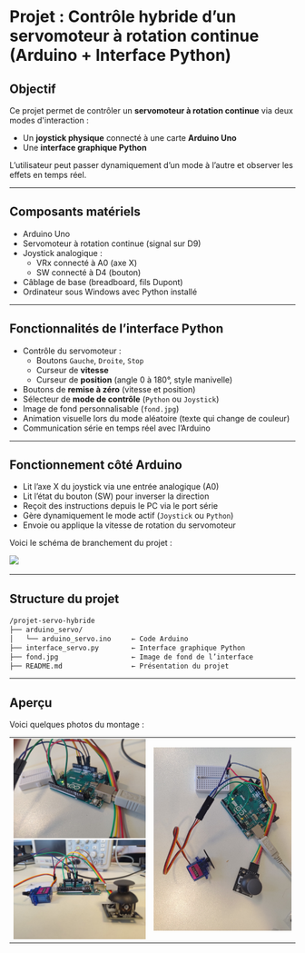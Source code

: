 # Projet : Contrôle hybride d’un servomoteur à rotation continue (Arduino + Interface Python)

## Objectif

Ce projet permet de contrôler un **servomoteur à rotation continue** via deux modes d'interaction :

- Un **joystick physique** connecté à une carte **Arduino Uno**
- Une **interface graphique Python**

L’utilisateur peut passer dynamiquement d’un mode à l’autre et observer les effets en temps réel.

---

## Composants matériels

- Arduino Uno  
- Servomoteur à rotation continue (signal sur D9)  
- Joystick analogique :
  - VRx connecté à A0 (axe X)
  - SW connecté à D4 (bouton)
- Câblage de base (breadboard, fils Dupont)
- Ordinateur sous Windows avec Python installé

---

## Fonctionnalités de l’interface Python

- Contrôle du servomoteur :
  - Boutons `Gauche`, `Droite`, `Stop`
  - Curseur de **vitesse**
  - Curseur de **position** (angle 0 à 180°, style manivelle)
- Boutons de **remise à zéro** (vitesse et position)
- Sélecteur de **mode de contrôle** (`Python` ou `Joystick`)
- Image de fond personnalisable (`fond.jpg`)
- Animation visuelle lors du mode aléatoire (texte qui change de couleur)
- Communication série en temps réel avec l’Arduino

---

## Fonctionnement côté Arduino

- Lit l’axe X du joystick via une entrée analogique (A0)
- Lit l’état du bouton (SW) pour inverser la direction
- Reçoit des instructions depuis le PC via le port série
- Gère dynamiquement le mode actif (`Joystick` ou `Python`)
- Envoie ou applique la vitesse de rotation du servomoteur

Voici le schéma de branchement du projet :

  <img src="assets/Schéma_de_branchement.png" width="500">

---

## Structure du projet

```
/projet-servo-hybride
├── arduino_servo/
│   └── arduino_servo.ino     ← Code Arduino
├── interface_servo.py        ← Interface graphique Python
├── fond.jpg                  ← Image de fond de l’interface
├── README.md                 ← Présentation du projet
```

---

## Aperçu
Voici quelques photos du montage : 

<table>
  <tr>
    <td>
      <img src="assets/Photo_du_montage_1.jpg" width="500"><br>
      <img src="assets/Photo_du_montage_2.jpg" width="500">
    </td>
    <td>
      <img src="assets/Photo_du_montage_3.jpg" width="520">
    </td>
  </tr>
</table>
